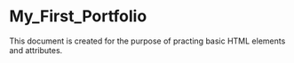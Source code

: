 # My_First_Portfolio
This document is created for the purpose of practing basic HTML elements and attributes. 
